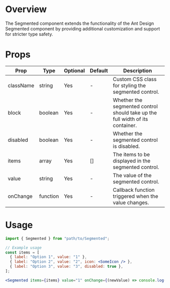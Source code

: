 # Overview

The Segmented component extends the functionality of the Ant Design Segmented component by providing additional customization and support for stricter type safety.

# Props

| Prop      | Type     | Optional | Default | Description                                                                   |
| --------- | -------- | -------- | ------- | ----------------------------------------------------------------------------- |
| className | string   | Yes      | -       | Custom CSS class for styling the segmented control.                           |
| block     | boolean  | Yes      | -       | Whether the segmented control should take up the full width of its container. |
| disabled  | boolean  | Yes      | -       | Whether the segmented control is disabled.                                    |
| items     | array    | Yes      | []      | The items to be displayed in the segmented control.                           |
| value     | string   | Yes      | -       | The value of the segmented control.                                           |
| onChange  | function | Yes      | -       | Callback function triggered when the value changes.                           |

# Usage

```jsx
import { Segmented } from "path/to/Segmented";

// Example usage
const items = [
  { label: "Option 1", value: "1" },
  { label: "Option 2", value: "2", icon: <SomeIcon /> },
  { label: "Option 3", value: "3", disabled: true },
];

<Segmented items={items} value="1" onChange={(newValue) => console.log(newValue)} />;
```
